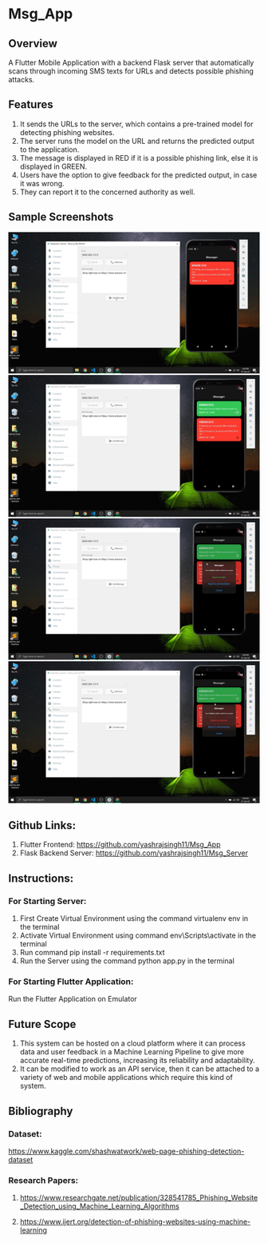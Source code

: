 # Msg_App
## Overview
A Flutter Mobile Application with a backend Flask server that automatically scans through incoming SMS texts for URLs and detects possible phishing attacks. 
## Features
1) It sends the URLs to the server, which contains a pre-trained model for detecting phishing websites. 
2) The server runs the model on the URL and returns the predicted output to the application.
3) The message is displayed in RED if it is a possible phishing link, else it is displayed in GREEN.
4) Users have the option to give feedback for the predicted output, in case it was wrong. 
5) They can report it to the concerned authority as well. 
## Sample Screenshots
![Alt text](Images/1.png?raw=true "Result1")
![Alt text](Images/2.png?raw=true "Result2")
![Alt text](Images/3.png?raw=true "Result3")
![Alt text](Images/4.png?raw=true "Result4")
## Github Links:
1) Flutter Frontend: https://github.com/yashrajsingh11/Msg_App
2) Flask Backend Server: https://github.com/yashrajsingh11/Msg_Server
## Instructions:
### For Starting Server:
1) First Create Virtual Environment using the command virtualenv env in the terminal
2) Activate Virtual Environment using command env\Scripts\activate in the terminal
3) Run command pip install -r requirements.txt
4) Run the Server using the command python app.py in the terminal
### For Starting Flutter Application: 
Run the Flutter Application on Emulator
## Future Scope
1) This system can be hosted on a cloud platform where it can process data and user feedback in a Machine Learning Pipeline to give more accurate real-time predictions, increasing its reliability and adaptability.
2) It can be modified to work as an API service, then it can be attached to a variety of web and mobile applications which require this kind of system.
## Bibliography
### Dataset: 
https://www.kaggle.com/shashwatwork/web-page-phishing-detection-dataset
### Research Papers: 
1) https://www.researchgate.net/publication/328541785_Phishing_Website_Detection_using_Machine_Learning_Algorithms

2) https://www.ijert.org/detection-of-phishing-websites-using-machine-learning
